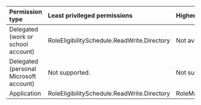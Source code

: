 |Permission type|Least privileged permissions|Higher privileged permissions|
|:---|:---|:---|
|Delegated (work or school account)|RoleEligibilitySchedule.ReadWrite.Directory|Not available.|
|Delegated (personal Microsoft account)|Not supported.|Not supported.|
|Application|RoleEligibilitySchedule.ReadWrite.Directory|RoleManagement.ReadWrite.Directory|